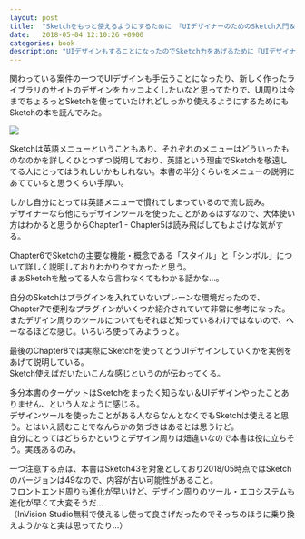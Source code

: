 ```yaml
---
layout: post
title:  "Sketchをもっと使えるようにするために 『UIデザイナーのためのSketch入門＆実践ガイド』を読んで"
date:   2018-05-04 12:10:26 +0900
categories: book
description: "UIデザインもすることになったのでSketch力をあげるために『UIデザイナーのためのSketch入門＆実践ガイド』を読んだ。専業のUIデザイナーでSketchを使っている人は本書は読む必要がないがそうでない人やUIデザインに慣れていない人にとってはためになる本。"
---
```


関わっている案件の一つでUIデザインも手伝うことになったり、新しく作ったライブラリのサイトのデザインをカッコよくしたいなと思ってたりで、UI周りは今までちょろっとSketchを使っていたけれどしっかり使えるようにするためにもSketchの本を読んでみた。  

<a target="_blank"  href="https://www.amazon.co.jp/gp/product/4802510578/ref=as_li_tl?ie=UTF8&camp=247&creative=1211&creativeASIN=4802510578&linkCode=as2&tag=pinekta02-22&linkId=306064bedecc3f95011f0d8d05ddd206"><img border="0" src="//ws-fe.amazon-adsystem.com/widgets/q?_encoding=UTF8&MarketPlace=JP&ASIN=4802510578&ServiceVersion=20070822&ID=AsinImage&WS=1&Format=_SL250_&tag=pinekta02-22" ></a><img src="//ir-jp.amazon-adsystem.com/e/ir?t=pinekta02-22&l=am2&o=9&a=4802510578" width="1" height="1" border="0" alt="" style="border:none !important; margin:0px !important;" />

Sketchは英語メニューということもあり、それぞれのメニューはどういったものなのかを詳しくひとつずつ説明しており、英語という理由でSketchを敬遠してる人にとってはうれしいかもしれない。本書の半分くらいをメニューの説明にあてていると思うくらい手厚い。  

しかし自分にとっては英語メニューで慣れてしまっているので流し読み。  
デザイナーなら他にもデザインツールを使ったことがあるはずなので、大体使い方はわかると思うからChapter1 - Chapter5は読み飛ばしてもよさげな気がする。  

Chapter6でSketchの主要な機能・概念である「スタイル」と「シンボル」について詳しく説明しておりわかりやすかったと思う。  
まぁSketchを触ってる人なら言わなくてもわかる話かな…。

自分のSketchはプラグインを入れていないプレーンな環境だったので、Chapter7で便利なプラグインがいくつか紹介されていて非常に参考になった。またデザイン周りのツールについてもそれほど知っているわけではないので、へーなるほどな感じ。いろいろ使ってみようっと。  

最後のChapter8では実際にSketchを使ってどうUIデザインしていくかを実例をあげて説明している。  
Sketch使えばだいたいこんな感じというのが伝わってくる。  

多分本書のターゲットはSketchをまったく知らない＆UIデザインやったことありません、という人なように感じる。  
デザインツールを使ったことがある人ならなんとなくでもSketchは使えると思う。とはいえ読むことでなんらかの気づきはあるとは思うけど。  
自分にとってはどちらかというとデザイン周りは畑違いなので本書は役に立ちそう。実践あるのみ。  

一つ注意する点は、本書はSketch43を対象としており2018/05時点ではSketchのバージョンは49なので、内容が古い可能性があること。  
フロントエンド周りも進化が早いけど、デザイン周りのツール・エコシステムも進化が早くて大変そうだ…  
（InVision Studio無料で使えるし使って良さげだったのでそっちのほうに乗り換えようかなと実は思ってたり…）
